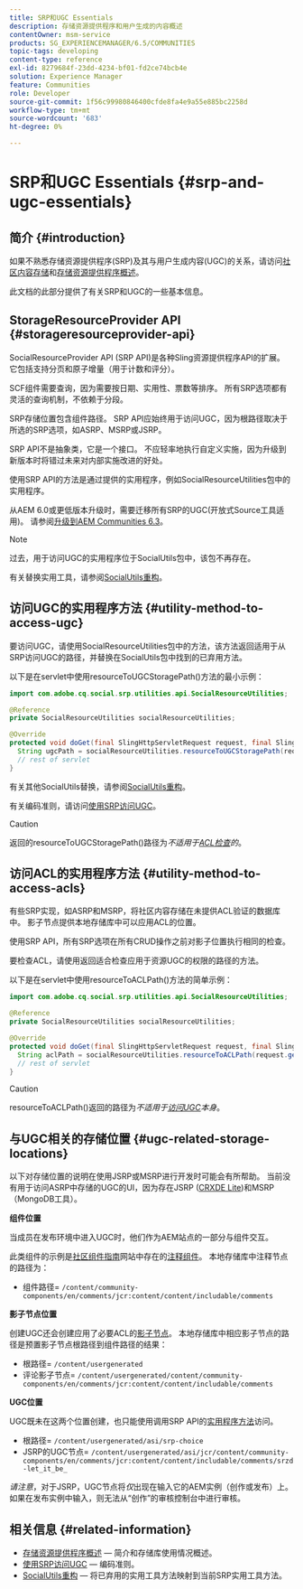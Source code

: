 ```yaml
---
title: SRP和UGC Essentials
description: 存储资源提供程序和用户生成的内容概述
contentOwner: msm-service
products: SG_EXPERIENCEMANAGER/6.5/COMMUNITIES
topic-tags: developing
content-type: reference
exl-id: 8279684f-23dd-4234-bf01-fd2ce74bcb4e
solution: Experience Manager
feature: Communities
role: Developer
source-git-commit: 1f56c99980846400cfde8fa4e9a55e885bc2258d
workflow-type: tm+mt
source-wordcount: '683'
ht-degree: 0%

---
```


# SRP和UGC Essentials {#srp-and-ugc-essentials}

## 简介 {#introduction}

如果不熟悉存储资源提供程序(SRP)及其与用户生成内容(UGC)的关系，请访问[社区内容存储](working-with-srp.md)和[存储资源提供程序概述](srp.md)。

此文档的此部分提供了有关SRP和UGC的一些基本信息。

## StorageResourceProvider API {#storageresourceprovider-api}

SocialResourceProvider API (SRP API)是各种Sling资源提供程序API的扩展。 它包括支持分页和原子增量（用于计数和评分）。

SCF组件需要查询，因为需要按日期、实用性、票数等排序。 所有SRP选项都有灵活的查询机制，不依赖于分段。

SRP存储位置包含组件路径。 SRP API应始终用于访问UGC，因为根路径取决于所选的SRP选项，如ASRP、MSRP或JSRP。

SRP API不是抽象类，它是一个接口。 不应轻率地执行自定义实施，因为升级到新版本时将错过未来对内部实施改进的好处。

使用SRP API的方法是通过提供的实用程序，例如SocialResourceUtilities包中的实用程序。

从AEM 6.0或更低版本升级时，需要迁移所有SRP的UGC(开放式Source工具适用)。 请参阅[升级到AEM Communities 6.3](upgrade.md)。

>[!NOTE]
>
>过去，用于访问UGC的实用程序位于SocialUtils包中，该包不再存在。
>
>有关替换实用工具，请参阅[SocialUtils重构](socialutils.md)。

## 访问UGC的实用程序方法 {#utility-method-to-access-ugc}

要访问UGC，请使用SocialResourceUtilities包中的方法，该方法返回适用于从SRP访问UGC的路径，并替换在SocialUtils包中找到的已弃用方法。

以下是在servlet中使用resourceToUGCStoragePath()方法的最小示例：

```java
import com.adobe.cq.social.srp.utilities.api.SocialResourceUtilities;

@Reference
private SocialResourceUtilities socialResourceUtilities;

@Override
protected void doGet(final SlingHttpServletRequest request, final SlingHttpServletResponse response) throws ServletException, IOException {
  String ugcPath = socialResourceUtilities.resourceToUGCStoragePath(request.getResource());
  // rest of servlet
}
```

有关其他SocialUtils替换，请参阅[SocialUtils重构](socialutils.md)。

有关编码准则，请访问[使用SRP访问UGC](accessing-ugc-with-srp.md)。

>[!CAUTION]
>
>返回的resourceToUGCStoragePath()路径为&#x200B;*不适用于[ACL检查](srp.md#for-access-control-acls)的*。

## 访问ACL的实用程序方法 {#utility-method-to-access-acls}

有些SRP实现，如ASRP和MSRP，将社区内容存储在未提供ACL验证的数据库中。 影子节点提供本地存储库中可以应用ACL的位置。

使用SRP API，所有SRP选项在所有CRUD操作之前对影子位置执行相同的检查。

要检查ACL，请使用返回适合检查应用于资源UGC的权限的路径的方法。

以下是在servlet中使用resourceToACLPath()方法的简单示例：

```java
import com.adobe.cq.social.srp.utilities.api.SocialResourceUtilities;

@Reference
private SocialResourceUtilities socialResourceUtilities;

@Override
protected void doGet(final SlingHttpServletRequest request, final SlingHttpServletResponse response) throws ServletException, IOException {
  String aclPath = socialResourceUtilities.resourceToACLPath(request.getResource());
  // rest of servlet
}
```

>[!CAUTION]
>
>resourceToACLPath()返回的路径为&#x200B;*不适用于[访问UGC](#utility-method-to-access-acls)本身*。

## 与UGC相关的存储位置 {#ugc-related-storage-locations}

以下对存储位置的说明在使用JSRP或MSRP进行开发时可能会有所帮助。 当前没有用于访问ASRP中存储的UGC的UI，因为存在JSRP ([CRXDE Lite](../../help/sites-developing/developing-with-crxde-lite.md))和MSRP （MongoDB工具）。

**组件位置**

当成员在发布环境中进入UGC时，他们作为AEM站点的一部分与组件交互。

此类组件的示例是[社区组件指南](components-guide.md)网站中存在的[注释组件](http://localhost:4502/content/community-components/en/comments.html)。 本地存储库中注释节点的路径为：

* 组件路径= `/content/community-components/en/comments/jcr:content/content/includable/comments`

**影子节点位置**

创建UGC还会创建应用了必要ACL的[影子节点](srp.md#about-shadow-nodes-in-jcr)。 本地存储库中相应影子节点的路径是预置影子节点根路径到组件路径的结果：

* 根路径= `/content/usergenerated`
* 评论影子节点= `/content/usergenerated/content/community-components/en/comments/jcr:content/content/includable/comments`

**UGC位置**

UGC既未在这两个位置创建，也只能使用调用SRP API的[实用程序方法](#utility-method-to-access-ugc)访问。

* 根路径= `/content/usergenerated/asi/srp-choice`
* JSRP的UGC节点= `/content/usergenerated/asi/jcr/content/community-components/en/comments/jcr:content/content/includable/comments/srzd-let_it_be_`

*请注意*，对于JSRP，UGC节点将&#x200B;*仅*&#x200B;出现在输入它的AEM实例（创作或发布）上。 如果在发布实例中输入，则无法从“创作”的审核控制台中进行审核。

## 相关信息 {#related-information}

* [存储资源提供程序概述](srp.md) — 简介和存储库使用情况概述。
* [使用SRP访问UGC](accessing-ugc-with-srp.md) — 编码准则。
* [SocialUtils重构](socialutils.md) — 将已弃用的实用工具方法映射到当前SRP实用工具方法。
